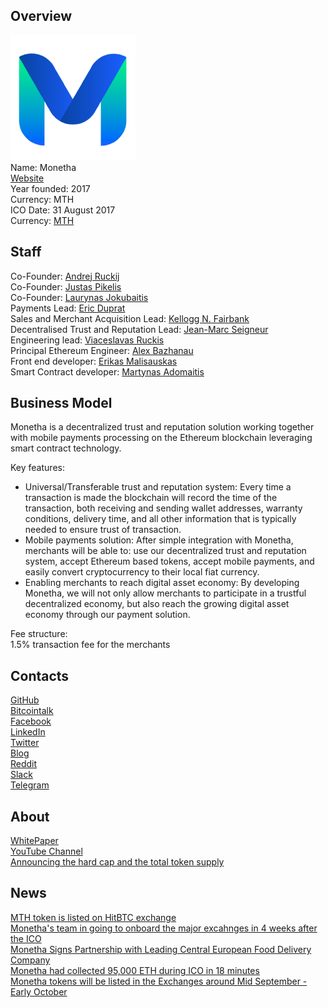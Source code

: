 ## Overview
![logo](../projects/logo/monetha.png)  
Name: Monetha    
[Website](https://www.monetha.io/)  
Year founded: 2017  
Currency: MTH  
ICO Date: 31 August 2017  
Currency: [MTH](https://coinmarketcap.com/assets/monetha/#markets)
## Staff
Co-Founder: [Andrej Ruckij](../people/andrej_ruckij.md)  
Co-Founder: [Justas Pikelis](../people/justas_pikelis.md)  
Co-Founder: [Laurynas Jokubaitis](../people/laurynas_jokubaitis.md)  
Payments Lead: [Eric Duprat](../people/eric_duprat.md)  
Sales and Merchant Acquisition Lead: [Kellogg N. Fairbank](../people/kellogg_fairbank.md)  
Decentralised Trust and Reputation Lead: [Jean-Marc Seigneur](../people/jean_seigneu.md)    
Engineering lead: [Viaceslavas Ruckis](../people/viaceslavas_ruckis.md)  
Principal Ethereum Engineer: [Alex Bazhanau](../people/alex_bazhanau.md)  
Front end developer: [Erikas Malisauskas](../people/erikas_malisauskas.md)  
Smart Contract developer: [Martynas Adomaitis](../people/martynas_adomaitis.md)  
## Business Model
Monetha is a decentralized trust and reputation solution
working together with mobile payments processing on the
Ethereum blockchain leveraging smart contract technology.  
  
Key features:  
* Universal/Transferable trust and reputation system: Every time a
transaction is made the blockchain will record the time of the transaction, both
receiving and sending wallet addresses, warranty conditions, delivery time, and all
other information that is typically needed to ensure trust of transaction.  
* Mobile payments solution: After simple integration with Monetha, merchants will be able to:
use our decentralized trust and reputation system, accept Ethereum based
tokens, accept mobile payments, and easily convert cryptocurrency to their
local fiat currency.  
* Enabling merchants to reach digital asset economy: By developing Monetha, we
will not only allow merchants to participate in a
trustful decentralized economy, but also reach the growing digital asset
economy through our payment solution.
  
Fee structure:  
1.5% transaction fee for the merchants  
## Contacts
[GitHub](https://github.com/monetha)  
[Bitcointalk](https://bitcointalk.org/index.php?topic=1978067.0)   
[Facebook](https://www.facebook.com/Monetha.io)   
[LinkedIn](https://www.linkedin.com/company-beta/18045713/)   
[Twitter](https://twitter.com/Monetha_io)  
[Blog](https://medium.com/@monetha)    
[Reddit](https://www.reddit.com/r/Monetha/)  
[Slack](https://slack.monetha.io/)  
[Telegram](https://t.me/Monethagroup)  
## About
[WhitePaper](https://www.monetha.io/static/media/Monetha_White_Paper.c4c6215e.pdf)  
[YouTube Channel](https://www.youtube.com/channel/UCtFfGdY6Kfi7qpBsCIAVc9g)  
[Announcing the hard cap and the total token supply](https://medium.com/@monetha/announcing-the-hard-cap-and-the-total-token-supply-699a6a7810cd)  
## News
[MTH token is listed on HitBTC exchange](../news/monetha_20-09-17.md)  
[Monetha's team in going to onboard the major excahnges in 4 weeks after the ICO](../news/monetha_12-09-17.md)  
[Monetha Signs Partnership with Leading Central European Food Delivery Company](../news/monetha_08-09-17.md)  
[Monetha had collected 95,000 ETH during ICO in 18 minutes](../news/monetha_07-09-17.md)   
[Monetha tokens will be listed in the Exchanges around Mid September - Early October](../news/monetha2_07-09-17.md)   
